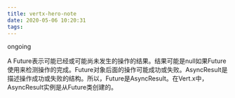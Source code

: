 ```yaml
---
title: vertx-hero-note
date: 2020-05-06 10:20:31
tags:
---
```


ongoing

<!--more-->

A Future表示可能已经或可能尚未发生的操作的结果。结果可能是null如果Future使用来检测操作的完成。Future对象后面的操作可能成功或失败。AsyncResult是描述操作成功或失败的结构。所以，Future是AsyncResult。在Vert.x中，AsyncResult实例是从Future类创建的。